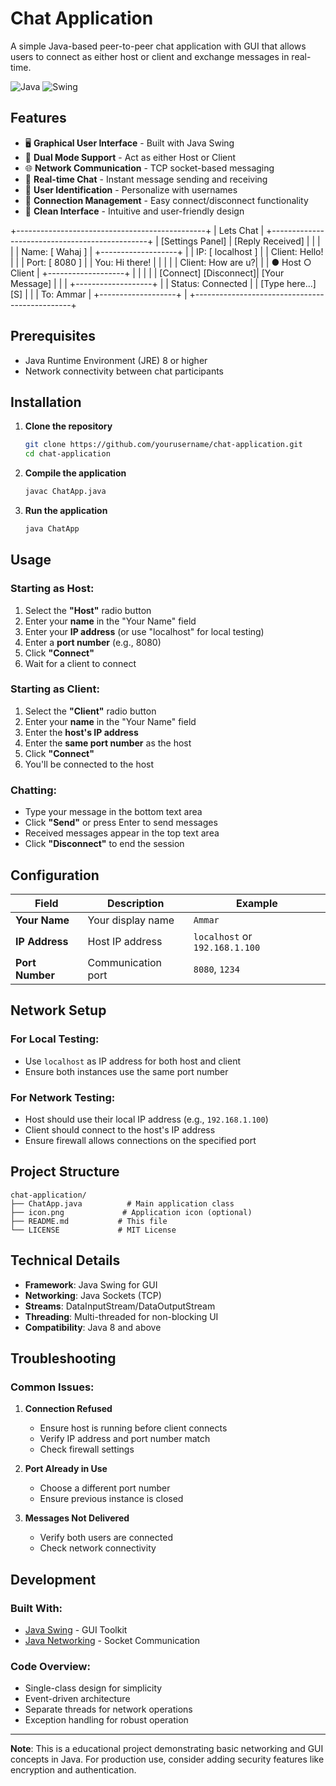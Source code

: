 # Chat Application

A simple Java-based peer-to-peer chat application with GUI that allows users to connect as either host or client and exchange messages in real-time.

![Java](https://img.shields.io/badge/Java-17+-blue)
![Swing](https://img.shields.io/badge/GUI-Swing-orange)

## Features

- 🖥️ **Graphical User Interface** - Built with Java Swing
- 🔄 **Dual Mode Support** - Act as either Host or Client
- 🌐 **Network Communication** - TCP socket-based messaging
- 💬 **Real-time Chat** - Instant message sending and receiving
- 👤 **User Identification** - Personalize with usernames
- 🔌 **Connection Management** - Easy connect/disconnect functionality
- 🎨 **Clean Interface** - Intuitive and user-friendly design


+-----------------------------------------------+
|             Lets Chat                         |
+-----------------------------------------------+
| [Settings Panel]      | [Reply Received]      |
|                       |                       |
| Name: [ Wahaj   ]     | +-------------------+ |
| IP:   [ localhost ]   | | Client: Hello!    | |
| Port: [ 8080     ]    | | You: Hi there!    | |
|                       | | Client: How are u?| |
| ● Host ○ Client       | +-------------------+ |
|                       |                       |
| [Connect] [Disconnect]| [Your Message]       |
|                       | +-------------------+ |
| Status: Connected     | | [Type here...] [S] | |
| To: Ammar             | +-------------------+ |
+-----------------------------------------------+


## Prerequisites

- Java Runtime Environment (JRE) 8 or higher
- Network connectivity between chat participants

## Installation

1. **Clone the repository**
   ```bash
   git clone https://github.com/yourusername/chat-application.git
   cd chat-application
   ```

2. **Compile the application**
   ```bash
   javac ChatApp.java
   ```

3. **Run the application**
   ```bash
   java ChatApp
   ```

## Usage

### Starting as Host:

1. Select the **"Host"** radio button
2. Enter your **name** in the "Your Name" field
3. Enter your **IP address** (or use "localhost" for local testing)
4. Enter a **port number** (e.g., 8080)
5. Click **"Connect"**
6. Wait for a client to connect

### Starting as Client:

1. Select the **"Client"** radio button  
2. Enter your **name** in the "Your Name" field
3. Enter the **host's IP address**
4. Enter the **same port number** as the host
5. Click **"Connect"**
6. You'll be connected to the host

### Chatting:

- Type your message in the bottom text area
- Click **"Send"** or press Enter to send messages
- Received messages appear in the top text area
- Click **"Disconnect"** to end the session

## Configuration

| Field | Description | Example |
|-------|-------------|---------|
| **Your Name** | Your display name | `Ammar` |
| **IP Address** | Host IP address | `localhost` or `192.168.1.100` |
| **Port Number** | Communication port | `8080`, `1234` |

## Network Setup

### For Local Testing:
- Use `localhost` as IP address for both host and client
- Ensure both instances use the same port number

### For Network Testing:
- Host should use their local IP address (e.g., `192.168.1.100`)
- Client should connect to the host's IP address
- Ensure firewall allows connections on the specified port

## Project Structure

```
chat-application/
├── ChatApp.java          # Main application class
├── icon.png             # Application icon (optional)
├── README.md           # This file
└── LICENSE             # MIT License
```

## Technical Details

- **Framework**: Java Swing for GUI
- **Networking**: Java Sockets (TCP)
- **Streams**: DataInputStream/DataOutputStream
- **Threading**: Multi-threaded for non-blocking UI
- **Compatibility**: Java 8 and above

## Troubleshooting

### Common Issues:

1. **Connection Refused**
   - Ensure host is running before client connects
   - Verify IP address and port number match
   - Check firewall settings

2. **Port Already in Use**
   - Choose a different port number
   - Ensure previous instance is closed

3. **Messages Not Delivered**
   - Verify both users are connected
   - Check network connectivity

## Development

### Built With:
- [Java Swing](https://docs.oracle.com/javase/8/docs/technotes/guides/swing/) - GUI Toolkit
- [Java Networking](https://docs.oracle.com/javase/8/docs/api/java/net/package-summary.html) - Socket Communication

### Code Overview:
- Single-class design for simplicity
- Event-driven architecture
- Separate threads for network operations
- Exception handling for robust operation



---

**Note**: This is a educational project demonstrating basic networking and GUI concepts in Java. For production use, consider adding security features like encryption and authentication.
